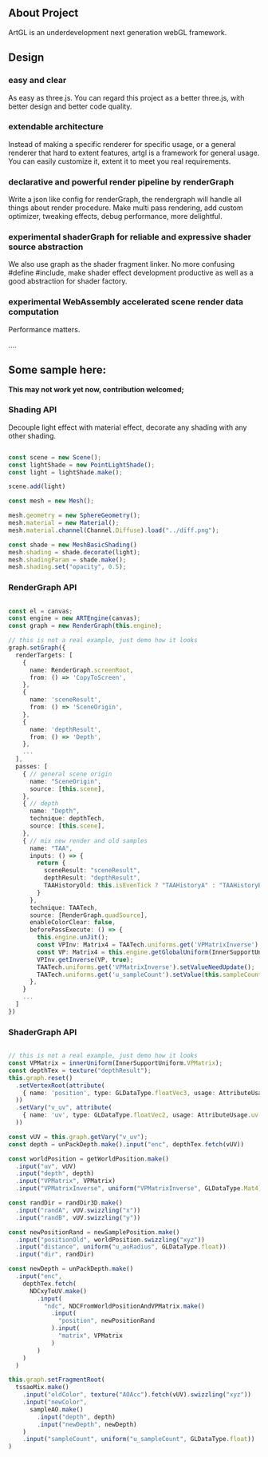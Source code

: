 

## About Project

ArtGL is an underdevelopment next generation webGL framework.

## Design

### easy and clear

As easy as three.js. You can regard this project as a better three.js, with better design and better code quality.

### extendable architecture

Instead of making a specific renderer for specific usage, or a general renderer that hard to extent features, artgl is a  framework for general usage. You can easily customize it, extent it to meet you real requirements.

### declarative and powerful render pipeline by renderGraph

Write a json like config for renderGraph, the rendergraph will handle all things about render procedure. Make multi pass rendering, add custom optimizer, tweaking effects, debug performance, more delightful.

### experimental shaderGraph for reliable and expressive shader source abstraction

We also use graph as the shader fragment linker. No more confusing #define #include, make shader effect development productive as well as a good abstraction for shader factory.

### experimental WebAssembly accelerated scene render data computation 

Performance matters.

....

## Some sample here:

**This may not work yet now, contribution welcomed;**

### Shading API

Decouple light effect with material effect, decorate any shading with
any other shading.

```ts

const scene = new Scene();
const lightShade = new PointLightShade();
const light = lightShade.make();

scene.add(light)

const mesh = new Mesh();

mesh.geometry = new SphereGeometry();
mesh.material = new Material();
mesh.material.channel(Channel.Diffuse).load("../diff.png");

const shade = new MeshBasicShading()
mesh.shading = shade.decorate(light);
mesh.shadingParam = shade.make();
mesh.shading.set("opacity", 0.5);


```

### RenderGraph API

```ts

const el = canvas;
const engine = new ARTEngine(canvas);
const graph = new RenderGraph(this.engine);

// this is not a real example, just demo how it looks
graph.setGraph({
  renderTargets: [
    {
      name: RenderGraph.screenRoot,
      from: () => 'CopyToScreen',
    },
    {
      name: 'sceneResult',
      from: () => 'SceneOrigin',
    },
    {
      name: 'depthResult',
      from: () => 'Depth',
    },
    ...
  ],
  passes: [
    { // general scene origin
      name: "SceneOrigin",
      source: [this.scene],
    },
    { // depth
      name: "Depth",
      technique: depthTech,
      source: [this.scene],
    },
    { // mix new render and old samples
      name: "TAA",
      inputs: () => {
        return {
          sceneResult: "sceneResult",
          depthResult: "depthResult",
          TAAHistoryOld: this.isEvenTick ? "TAAHistoryA" : "TAAHistoryB",
        }
      },
      technique: TAATech,
      source: [RenderGraph.quadSource],
      enableColorClear: false,
      beforePassExecute: () => {
        this.engine.unJit();
        const VPInv: Matrix4 = TAATech.uniforms.get('VPMatrixInverse').value;
        const VP: Matrix4 = this.engine.getGlobalUniform(InnerSupportUniform.VPMatrix).value
        VPInv.getInverse(VP, true);
        TAATech.uniforms.get('VPMatrixInverse').setValueNeedUpdate();
        TAATech.uniforms.get('u_sampleCount').setValue(this.sampleCount);
      },
    }
    ...
  ]
})

```

### ShaderGraph API

```ts

// this is not a real example, just demo how it looks
const VPMatrix = innerUniform(InnerSupportUniform.VPMatrix);
const depthTex = texture("depthResult");
this.graph.reset()
  .setVertexRoot(attribute(
    { name: 'position', type: GLDataType.floatVec3, usage: AttributeUsage.position }
  ))
  .setVary("v_uv", attribute(
    { name: 'uv', type: GLDataType.floatVec2, usage: AttributeUsage.uv }
  ))

const vUV = this.graph.getVary("v_uv");
const depth = unPackDepth.make().input("enc", depthTex.fetch(vUV))

const worldPosition = getWorldPosition.make()
  .input("uv", vUV)
  .input("depth", depth)
  .input("VPMatrix", VPMatrix)
  .input("VPMatrixInverse", uniform("VPMatrixInverse", GLDataType.Mat4))

const randDir = randDir3D.make()
  .input("randA", vUV.swizzling("x"))
  .input("randB", vUV.swizzling("y"))

const newPositionRand = newSamplePosition.make()
  .input("positionOld", worldPosition.swizzling("xyz"))
  .input("distance", uniform("u_aoRadius", GLDataType.float))
  .input("dir", randDir)

const newDepth = unPackDepth.make()
  .input("enc",
    depthTex.fetch(
      NDCxyToUV.make()
        .input(
          "ndc", NDCFromWorldPositionAndVPMatrix.make()
            .input(
              "position", newPositionRand
            ).input(
              "matrix", VPMatrix
            )
        )
    )
  )

this.graph.setFragmentRoot(
  tssaoMix.make()
    .input("oldColor", texture("AOAcc").fetch(vUV).swizzling("xyz"))
    .input("newColor",
      sampleAO.make()
        .input("depth", depth)
        .input("newDepth", newDepth)
    )
    .input("sampleCount", uniform("u_sampleCount", GLDataType.float))
)

```